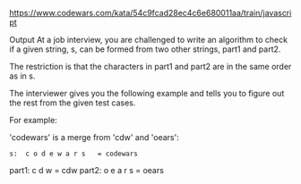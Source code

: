https://www.codewars.com/kata/54c9fcad28ec4c6e680011aa/train/javascript


Output
At a job interview, you are challenged to write an algorithm to check if a given string, s, can be formed from two other strings, part1 and part2.

The restriction is that the characters in part1 and part2 are in the same order as in s.

The interviewer gives you the following example and tells you to figure out the rest from the given test cases.

For example:

'codewars' is a merge from 'cdw' and 'oears':

    s:  c o d e w a r s   = codewars
part1:  c   d   w         = cdw
part2:    o   e   a r s   = oears
